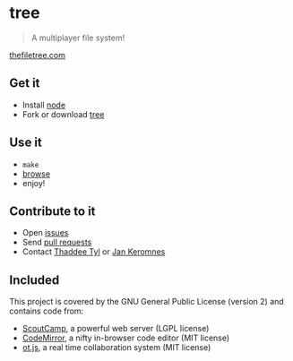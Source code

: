 # tree

> A multiplayer file system!

[thefiletree.com](https://thefiletree.com)

## Get it

- Install [node](http://nodejs.org)
- Fork or download [tree](https://github.com/garden/tree)

## Use it

- `make`
- [browse](http://localhost/)
- enjoy!

## Contribute to it

- Open [issues](https://github.com/garden/tree/issues)
- Send [pull requests](http://help.github.com/send-pull-requests)
- Contact [Thaddee Tyl](https://github.com/espadrine) or [Jan Keromnes](https://github.com/jankeromnes)

## Included

This project is covered by the GNU General Public License (version 2) and contains code from:

- [ScoutCamp](https://github.com/espadrine/sc/), a powerful web server (LGPL license)
- [CodeMirror](https://github.com/marijnh/CodeMirror/), a nifty in-browser code editor (MIT license)
- [ot.js](https://github.com/Operational-Transformation/ot.js/), a real time collaboration system (MIT license)
